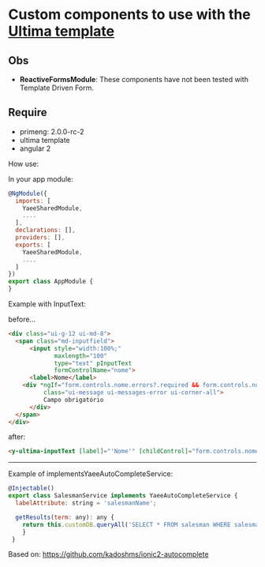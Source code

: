 # Custom components to use with the [Ultima template](http://www.primefaces.org/ultima-ng/#/)


## Obs

- __ReactiveFormsModule__: These components have not been tested with Template Driven Form.


## Require
- primeng: 2.0.0-rc-2
- ultima template
- angular 2

How use:

In your app module:

```js
@NgModule({
  imports: [
    YaeeSharedModule,
    ....
  ],
  declarations: [],
  providers: [],
  exports: [
    YaeeSharedModule,
    ....
  ]
})
export class AppModule {
}
```
Example with InputText:

before...
```html
<div class="ui-g-12 ui-md-8">
  <span class="md-inputfield">
      <input style="width:100%;"
             maxlength="100"
             type="text" pInputText
             formControlName="nome">
      <label>Nome</label>
    <div *ngIf="form.controls.nome.errors?.required && form.controls.nome.touched" 
          class="ui-message ui-messages-error ui-corner-all">
          Campo obrigatório
      </div>
  </span>
</div>
```
after:
```html
<y-ultima-inputText [label]="'Nome'" [childControl]="form.controls.nome" [colspan]="8"></y-ultima-inputText>
```
---
Example of implementsYaeeAutoCompleteService:

```js
@Injectable()
export class SalesmanService implements YaeeAutoCompleteService {
  labelAttribute: string = 'salesmanName';

  getResults(term: any): any {
    return this.customDB.queryAll('SELECT * FROM salesman WHERE salesmanName LIKE ?  ORDER BY salesmanName limit 20', ["%" + term + "%"]);
    }    
 }
```
Based on: https://github.com/kadoshms/ionic2-autocomplete

